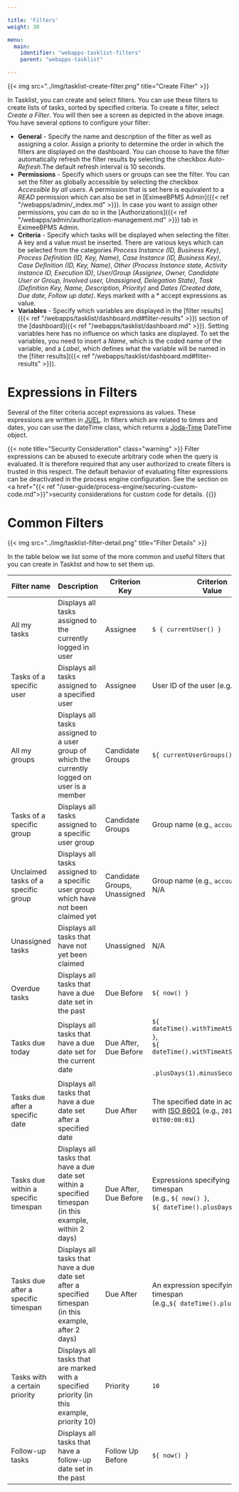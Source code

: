 ```yaml
---

title: 'Filters'
weight: 30

menu:
  main:
    identifier: "webapps-tasklist-filters"
    parent: "webapps-tasklist"

---
```



{{< img src="../img/tasklist-create-filter.png" title="Create Filter" >}}


In Tasklist, you can create and select filters. You can use these filters to create lists of tasks, sorted by specified criteria. To create a filter, select *Create a Filter*. You will then see a screen as depicted in the above image. You have several options to configure your filter:

* **General** - Specify the name and description of the filter as well as assigning a color. Assign a priority to determine the order in which the filters are displayed on the dashboard. You can choose to have the filter automatically refresh the filter results by selecting the checkbox *Auto-Refresh*.The default refresh interval is 10 seconds.
* **Permissions** - Specify which users or groups can see the filter. You can set the filter as globally accessible by selecting the checkbox *Accessible by all users*. A permission that is set here is equivalent to a *READ* permission which can also be set in [EximeeBPMS Admin]({{< ref "/webapps/admin/_index.md" >}}). In case you want to assign other permissions, you can do so in the [Authorizations]({{< ref "/webapps/admin/authorization-management.md" >}}) tab in EximeeBPMS Admin.
* **Criteria** - Specify which tasks will be displayed when selecting the filter. A key and a value must be inserted. There are various keys which can be selected from the categories *Process Instance (ID, Business Key)*, *Process Definition (ID, Key, Name)*, *Case Instance (ID, Business Key)*, *Case Definition (ID, Key, Name)*, *Other (Process Instance state, Activity instance ID, Execution ID)*, *User/Group (Assignee, Owner, Candidate User or Group, Involved user, Unassigned, Delegation State)*, *Task (Definition Key, Name, Description, Priority)* and *Dates (Created date, Due date, Follow up date)*. Keys marked with a * accept expressions as value.
* **Variables** - Specify which variables are displayed in the [filter results]({{< ref "/webapps/tasklist/dashboard.md#filter-results" >}}) section of the [dashboard]({{< ref "/webapps/tasklist/dashboard.md" >}}). Setting variables here has no influence on which tasks are displayed. To set the variables, you need to insert a *Name*, which is the coded name of the variable, and a *Label*, which defines what the variable will be named in the [filter results]({{< ref "/webapps/tasklist/dashboard.md#filter-results" >}}).


# Expressions in Filters

Several of the filter criteria accept expressions as values. These expressions are written in [JUEL](http://juel.sourceforge.net/). In filters which are related to times and dates, you can use the dateTime class, which returns a [Joda-Time](http://www.joda.org/joda-time/) DateTime object.

{{< note title="Security Consideration" class="warning" >}}
  Filter expressions can be abused to execute arbitrary code when the query is evaluated. It is therefore required that any user authorized to create filters is trusted in this respect. The default behavior of evaluating filter expressions can be deactivated in the process engine configuration. See the section on <a href="{{< ref "/user-guide/process-engine/securing-custom-code.md">}}">security considerations for custom code</a> for details.
{{</note>}}


# Common Filters

{{< img src="../img/tasklist-filter-detail.png" title="Filter Details" >}}

In the table below we list some of the more common and useful filters that you can create in Tasklist and how to set them up.


<section class="row">
  <div class="col-md-12">
    <table class="table table-responsive">
      <thead>
        <tr>
        <th class="table-condensed-column">
         Filter name
        </th>
        <th>
          Description
        </th>
        <th>
          Criterion<br>
          Key
        </th>
        <th>
          Criterion<br>
          Value
        </th>
      </tr>
      </thead>
      <tbody>
        <tr>
          <td>
            All my tasks
          </td>
          <td>
            Displays all tasks assigned to the currently logged in user
          </td>
          <td>
            Assignee
          </td>
          <td>
            <code>$ { currentUser() }</code>
          </td>
        </tr>
        <tr>
          <td>
            Tasks of a specific user
          </td>
          <td>
            Displays all tasks assigned to a specified user
          </td>
          <td>
            Assignee
          </td>
          <td>
            User ID of the user (e.g., <code>demo</code>)
          </td>
        </tr>
        <tr>
          <td>
            All my groups
          </td>
          <td>
            Displays all tasks assigned to a user group of which the currently logged on user is a member
          </td>
          <td>
            Candidate Groups
          </td>
          <td>
           <code>${ currentUserGroups() }</code>
          </td>
        </tr>
        <tr>
          <td>
            Tasks of a specific group
          </td>
          <td>
            Displays all tasks assigned to a specific user group
          </td>
          <td>
            Candidate Groups
          </td>
          <td>
           Group name (e.g., <code>accounting</code>)
          </td>
        </tr>
        <tr>
          <td>
            Unclaimed tasks of a specific group
          </td>
          <td>
            Displays all tasks assigned to a specific user group which have not been claimed yet
          </td>
          <td>
            Candidate Groups,<br>
            Unassigned
          </td>
          <td>
           Group name (e.g., <code>accounting</code>),<br>
           N/A
          </td>
        </tr>
        <tr>
          <td>
            Unassigned tasks
          </td>
          <td>
            Displays all tasks that have not yet been claimed
          </td>
          <td>
            Unassigned
          </td>
          <td>
            N/A
          </td>
        </tr>
        <tr>
          <td>
            Overdue tasks
          </td>
          <td>
            Displays all tasks that have a due date set in the past
          </td>
          <td>
            Due Before
          </td>
          <td>
            <code>${ now() }</code>
          </td>
        </tr>
        <tr>
          <td>
            Tasks due today
          </td>
          <td>
            Displays all tasks that have a due date set for the current date
          </td>
          <td>
            Due After, <br>
            Due Before
          </td>
          <td>
            <code>${ dateTime().withTimeAtStartOfDay() }</code>,<br>
            <code>${ dateTime().withTimeAtStartOfDay()<br>
            .plusDays(1).minusSeconds(1) }</code>
          </td>
        </tr>
        <tr>
          <td>
            Tasks due after a specific date
          </td>
          <td>
            Displays all tasks that have a due date set after a specified date
          </td>
          <td>
            Due After
          </td>
          <td>
            The specified date in accordance with <a href="http://en.wikipedia.org/wiki/ISO_8601">ISO 8601</a> (e.g., <code>2015-01-01T00:00:01</code>)
          </td>
        </tr>
        <tr>
          <td>
            Tasks due within a specific timespan
          </td>
          <td>
            Displays all tasks that have a due date set within a specified timespan (in this example, within 2 days)
          </td>
          <td>
            Due After, <br>
            Due Before
          </td>
          <td>
            Expressions specifying the timespan<br>
            (e.g., <code>${ now() }</code>, <br>
            <code>${ dateTime().plusDays(2) }</code>)
          </td>
        </tr>
        <tr>
        <tr>
          <td>
            Tasks due after a specific timespan
          </td>
          <td>
            Displays all tasks that have a due date set after a specified timespan (in this example, after 2 days)
          </td>
          <td>
            Due After
          </td>
          <td>
            An expression specifying the timespan<br>
            (e.g.,<code>${ dateTime().plusDays(2) }</code>)
          </td>
        </tr>
        <tr>
          <td>
            Tasks with a certain priority
          </td>
          <td>
            Displays all tasks that are marked with a specified priority (in this example, priority 10)
          </td>
          <td>
            Priority
          </td>
          <td>
            <code>10</code>
          </td>
        </tr>
        <tr>
          <td>
            Follow-up tasks
          </td>
          <td>
            Displays all tasks that have a follow-up date set in the past
          </td>
          <td>
            Follow Up Before
          </td>
          <td>
            <code>${ now() }</code>
          </td>
        </tr>
      </tbody>
    </table>
  </div>
</section>
